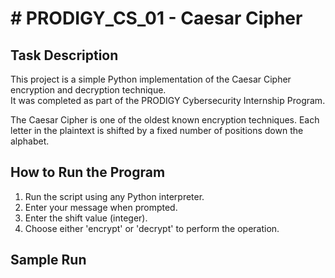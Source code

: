 # # PRODIGY_CS_01 - Caesar Cipher

## Task Description
This project is a simple Python implementation of the Caesar Cipher encryption and decryption technique.  
It was completed as part of the PRODIGY Cybersecurity Internship Program.

The Caesar Cipher is one of the oldest known encryption techniques. Each letter in the plaintext is shifted by a fixed number of positions down the alphabet.

## How to Run the Program
1. Run the script using any Python interpreter.
2. Enter your message when prompted.
3. Enter the shift value (integer).
4. Choose either 'encrypt' or 'decrypt' to perform the operation.

## Sample Run